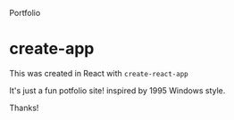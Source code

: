 Portfolio

# create-app
This was created in React with `create-react-app`

It's just a fun potfolio site! inspired by 1995 Windows style.

Thanks!
